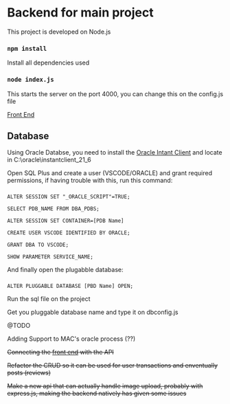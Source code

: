 # Backend for main project

This project is developed on Node.js

### `npm install`

Install all dependencies used

### `node index.js`

This starts the server on the port 4000, you can change this on the config.js file

[Front End](https://github.com/Gabrielmong/main-project-front)

## Database

Using Oracle Databse, you need to install the [Oracle Intant Client](https://www.oracle.com/database/technologies/instant-client/downloads.html) and locate in C:\\oracle\\instantclient_21_6

Open SQL Plus and create a user (VSCODE/ORACLE) and grant required permissions, if having trouble with this, run this command: 
###
    ALTER SESSION SET "_ORACLE_SCRIPT"=TRUE;
    
    SELECT PDB_NAME FROM DBA_PDBS; 
    
    ALTER SESSION SET CONTAINER=[PDB Name]
    
    CREATE USER VSCODE IDENTIFIED BY ORACLE;
    
    GRANT DBA TO VSCODE;

    SHOW PARAMETER SERVICE_NAME; 

And finally open the plugabble database:

###
    ALTER PLUGGABLE DATABASE [PBD Name] OPEN; 

Run the sql file on the project 

 Get you pluggable database name and type it on dbconfig.js
 
  @TODO
 
Adding Support to MAC's oracle process (??)

~~Connecting the [front end](https://github.com/Gabrielmong/main-project-front) with the API~~

~~Refactor the CRUD so it can be used for user transactions and enventually posts (reviews)~~

~~Make a new api that can actually handle image upload, probably with express.js, making the backend natively has given some issues~~
